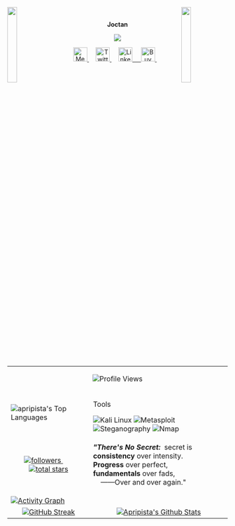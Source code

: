 <img align="left" src="https://user-images.githubusercontent.com/65187002/144930161-2f783401-8d27-4fdf-a2f7-cc0ba32f1f1f.gif" width="21%" style="display:inline;"><img align="right" src="https://user-images.githubusercontent.com/65187002/144930161-2f783401-8d27-4fdf-a2f7-cc0ba32f1f1f.gif" width="21%" style="display:inline;">
<br>

<p style: align="center"><strong>Joctan</strong></p>
<p align="center">
<!-- Typing SVG by perfectaltruis -->
    <a href="https://github.com/apripista">
        <img src="https://readme-typing-svg.demolab.com/?lines=Student%20:%20Bachelor%20of%20Cybersecurity;Java%20and%20Python%20Programmer;Spring%20Boot%20and%20Django%20Developer;1%20Year%20of%20Coding%20Experience; Writer%20On%20Medium%20;&font=Raleway&size=20&center=true&width=800&height=70&duration=8000&color=1abc9c&vCenter=true&pause=2000&size=32" />
    </a>
<!-- Social icons section -->
	<p align="center">
<!-- MEDIUM PROFILE -->
<a href="https://medium.com/@intuitivers" alt="Medium" title="Medium">
  <img width="32px" src="https://img.icons8.com/?size=100&id=NO8It5EgLtpM&format=png&color=000000" alt="Medium"/>
</a> &#8287;&#8287;&#8287;
  
  <!-- TWITTER PROFILE -->
  <a href="https://x.com/perfectaltruis" alt="Twitter" title="Twitter">
    <img width="32px" src="https://img.icons8.com/color/344/twitter.png" alt="Twitter"/>
  </a> &#8287;&#8287;&#8287;

  <!-- LINKEDIN PROFILE -->
  <a href="https://www.linkedin.com/in/btlo/" alt="LinkedIn" title="LinkedIn">
    <img width="32px" src="https://img.icons8.com/color/344/linkedin.png" alt="LinkedIn"/
  </a> &#8287;&#8287;&#8287;

<!-- BUY ME A COFFEE PROFILE -->
<a href="https://buymeacoffee.com/rocketers" alt="Buy Me A Coffee" title="Buy Me A Coffee">
  <img width="32px" src="https://img.icons8.com/?size=50&id=1LzgW8zTryyM&format=png&color=000000" alt="Buy Me A Coffee"/>
</a> &#8287;&#8287;&#8287;

</p>

<table>
  <tr>
    <td colspan="2">
      <p id="header" align="center">
        <img src="https://komarev.com/ghpvc/?username=apripista&style=for-the-badge&color=orange" alt="Profile Views"/>
      </p>
    </td>
  </tr>
  <tr>
     <td><p><img alt="apripista's Top Languages" src="https://denvercoder1-github-readme-stats.vercel.app/api/top-langs/?username=apripista&langs_count=8&layout=compact&theme=react&hide_border=true&bg_color=1F222E&title_color=F85D7F&icon_color=F8D866"/></p>
     </td>
  <td>
  <!-- Cybersecurity Tools -->
<p>Tools</p>
<img src="https://img.icons8.com/color/48/000000/kali-linux.png" alt="Kali Linux" title="Kali Linux" />
<img src="https://img.icons8.com/color/48/000000/metasploit.png" alt="Metasploit" title="Metasploit" />
<img src="https://img.icons8.com/?size=50&id=bcoJs0g0Ez7r&format=png&color=FFFFFF" alt="Steganography" title="Steganography" />

  <img src="https://img.icons8.com/color/48/000000/nmap.png" alt="Nmap" title="Nmap" />
   
  </td>
  </tr>
  <tr>
    <td align="center">
      <a href="https://github.com/apripista?tab=followers">
        <img alt="followers" title="Follow me on Github" src="https://custom-icon-badges.demolab.com/github/followers/perfectaltruis?color=236ad3&labelColor=1155ba&style=for-the-badge&logo=person-add&label=Follow&logoColor=white"/>
      </a>
      &#8287;&#8287;&#8287;&#8287;&#8287;
      <a href="https://github.com/apripista?tab=repositories&sort=stargazers">
        <img alt="total stars" title="Total stars on GitHub" src="https://custom-icon-badges.demolab.com/github/stars/apripista?color=55960c&style=for-the-badge&labelColor=488207&logo=star"/>
      </a>
    </td>
   <td>
<p><strong><i>"There's No Secret:</i></strong> &nbsp;secret is<br> <strong>consistency</strong> over intensity. <br><strong>Progress</strong> over perfect, <br><strong>fundamentals</strong> over fads, <br> &nbsp; &nbsp;  ——Over and over again."
      </p>
	  </td>
  </tr>
  <tr>
    <td colspan="2">
      <a href="https://github.com/perfectaltruis">
        <img src="https://github-readme-activity-graph.vercel.app/graph?username=apripista&bg_color=1F222E&hide_border=true&point=F85D7F&line=007FFF&area=true&area_color=007FFF&title_color=FFF&color=fff" alt="Activity Graph"/>
      </a>
    </td>
  </tr>
  <tr>
    <td align="center">
      <a href="https://github.com/apripista">
        <img src="http://github-readme-streak-stats.herokuapp.com?user=apripista&theme=dark" alt="GitHub Streak"/>
      </a>
    </td>
    <td align="center">
      <a href="https://github.com/apripista">
        <img alt="Apripista's Github Stats" src="https://github-readme-stats.vercel.app/api?username=apripista&show_icons=true&theme=dark#gh-dark-mode-only"/>
      </a>
    </td>
  </tr>
</table>
